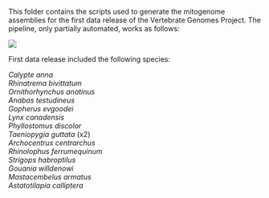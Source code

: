 This folder contains the scripts used to generate the mitogenome assemblies for the first data release of the Vertebrate Genomes Project. The pipeline, only partially automated, works as follows:

<img src="https://github.com/GiulioF1/mitoVGP/blob/master/1st_data_release/pipeline.png" />

First data release included the following species:

<i>
Calypte anna <br/>
Rhinatrema bivittatum <br/>
Ornithorhynchus anatinus <br/>
Anabas testudineus <br/>
Gopherus evgoodei <br/>
Lynx canadensis <br/>
Phyllostomus discolor <br/>
Taeniopygia guttata</i> (x2) <i><br/>
Archocentrus centrarchus <br/>
Rhinolophus ferrumequinum <br/>
Strigops habroptilus <br/>
Gouania willdenowi <br/>
Mastacembelus armatus <br/>
Astatotilapia calliptera
</i>
